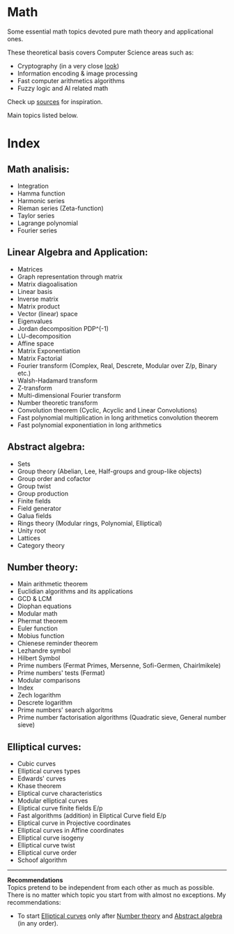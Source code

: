 # Math

Some essential math topics devoted pure math theory and applicational ones.

These theoretical basis covers Computer Science areas such as:
* Cryptography (in a very close [look](https://github.com/mstrielnikov/Cryptography#cryptography))
* Information encoding & image processing
* Fast computer arithmetics algorithms
* Fuzzy logic and AI related math

Check up [sources](https://github.com/mstrielnikov/Math/blob/main/resources.md#resources) for inspiration.

Main topics listed below.

# Index 

## Math analisis:
* Integration
* Hamma function
* Harmonic series
* Rieman series (Zeta-function)
* Taylor series
* Lagrange polynomial
* Fourier series 

## Linear Algebra and Application:
* Matrices
* Graph representation through matrix
* Matrix diagoalisation
* Linear basis
* Inverse matrix
* Matrix product
* Vector (linear) space
* Eigenvalues
* Jordan decomposition PDP^(-1)
* LU-decomposition
* Affine space
* Matrix Exponentiation
* Matrix Factorial
* Fourier transform (Complex, Real, Descrete, Modular over Z/p, Binary etc.)
* Walsh-Hadamard transform
* Z-transform
* Multi-dimensional Fourier transform
* Number theoretic transform
* Convolution theorem (Cyclic, Acyclic and Linear Convolutions)
* Fast polynomial multiplication in long arithmetics convolution theorem
* Fast polynomial exponentiation in long arithmetics

## Abstract algebra:
* Sets
* Group theory (Abelian, Lee, Half-groups and group-like objects)
* Group order and cofactor
* Group twist
* Group production
* Finite fields
* Field generator
* Galua fields
* Rings theory (Modular rings, Polynomial, Elliptical)
* Unity root
* Lattices
* Category theory

## Number theory:
* Main arithmetic theorem
* Euclidian algorithms and its applications
* GCD & LCM
* Diophan equations
* Modular math
* Phermat theorem
* Euler function
* Mobius function
* Chienese reminder theorem
* Lezhandre symbol
* Hilbert Symbol
* Prime numbers (Fermat Primes, Mersenne, Sofi-Germen, Chairlmikele)
* Prime numbers' tests (Fermat)
* Modular comparisons
* Index
* Zech logarithm
* Descrete logarithm
* Prime numbers' search algoritms
* Prime number factorisation algorithms (Quadratic sieve, General number sieve)

## Elliptical curves:
* Cubic curves
* Elliptical curves types
* Edwards' curves
* Khase theorem
* Eliptical curve characteristics
* Modular elliptical curves
* Eliptical curve finite fields E/p
* Fast algorithms (addition) in Eliptical Curve field E/p 
* Eliptical curve in Projective coordinates
* Elliptical curves in Affine coordinates
* Elliptical curve isogeny
* Elliptical curve twist
* Elliptical curve order
* Schoof algorithm

___

**Recommendations**<br>
Topics pretend to be independent from each other as much as possible. There is no matter which topic you start from with almost no exceptions.
My recommendations:
* To start [Elliptical curves](https://github.com/mstrielnikov/Math#elliptical-curves) only after [Number theory](https://github.com/mstrielnikov/Math#number-theory) and [Abstract algebra](https://github.com/mstrielnikov/Math#abstract-algebra) (in any order). 
